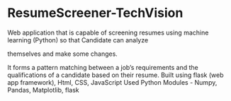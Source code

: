 # ResumeScreener-TechVision
Web application that is capable of screening resumes using machine learning (Python) so that Candidate can analyze

themselves and make some changes.

It forms a pattern matching between a job’s requirements and the qualifications of a candidate based on their resume. Built using flask (web app framework), Html, CSS, JavaScript
Used Python Modules - Numpy, Pandas, Matplotlib, flask
